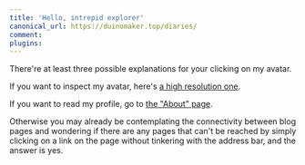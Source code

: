 ```yaml
---
title: 'Hello, intrepid explorer'
canonical_url: https://duinomaker.top/diaries/
comment:
plugins:
---
```


There're at least three possible explanations for your clicking on my avatar.

If you want to inspect my avatar, here's <a href="https://server.duinomaker.top/blog/images/misc/avatar_hd.png">a high resolution one</a>.

If you want to read my profile, go to <a href="/about/" target="_self">the "About" page</a>.

Otherwise you may already be contemplating the connectivity between blog pages and wondering if there are any pages that can't be reached by simply clicking on a link on the page without tinkering with the address bar, and the answer is yes.